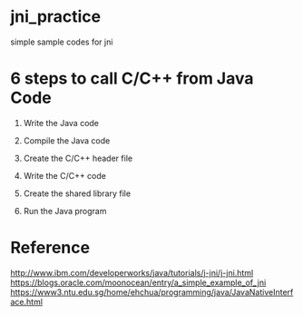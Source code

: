 jni_practice
============

simple sample codes for jni

# 6 steps to call C/C++ from Java Code

1. Write the Java code

2. Compile the Java code

3. Create the C/C++ header file

4. Write the C/C++ code

5. Create the shared library file

6. Run the Java program

# Reference

http://www.ibm.com/developerworks/java/tutorials/j-jni/j-jni.html
https://blogs.oracle.com/moonocean/entry/a_simple_example_of_jni
https://www3.ntu.edu.sg/home/ehchua/programming/java/JavaNativeInterface.html
